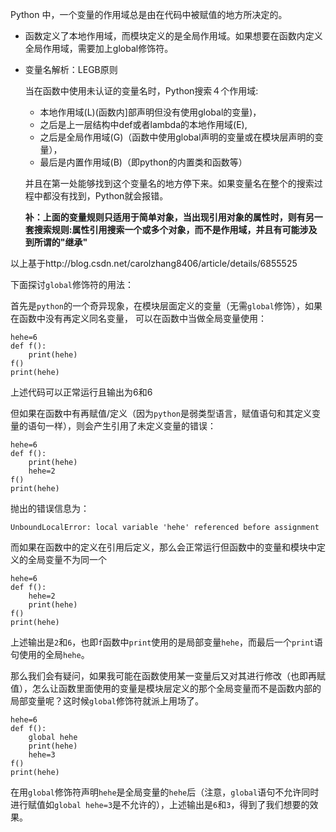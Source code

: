 Python 中，一个变量的作用域总是由在代码中被赋值的地方所决定的。

* 函数定义了本地作用域，而模块定义的是全局作用域。如果想要在函数内定义全局作用域，需要加上global修饰符。

* 变量名解析：LEGB原则

    当在函数中使用未认证的变量名时，Python搜索４个作用域:

    * 本地作用域(L)(函数内]部声明但没有使用global的变量)，
    * 之后是上一层结构中def或者lambda的本地作用域(E),
    * 之后是全局作用域(G)（函数中使用global声明的变量或在模块层声明的变量），
    * 最后是内置作用域(B)（即python的内置类和函数等）

    并且在第一处能够找到这个变量名的地方停下来。如果变量名在整个的搜索过程中都没有找到，Python就会报错。

    **补：上面的变量规则只适用于简单对象，当出现引用对象的属性时，则有另一套搜索规则:属性引用搜索一个或多个对象，而不是作用域，并且有可能涉及到所谓的"继承"**

以上基于http://blog.csdn.net/carolzhang8406/article/details/6855525

下面探讨`global`修饰符的用法：

首先是`python`的一个奇异现象，在模块层面定义的变量（无需`global`修饰），如果在函数中没有再定义同名变量， 可以在函数中当做全局变量使用：

    hehe=6
    def f():
        print(hehe)
    f()
    print(hehe)

上述代码可以正常运行且输出为6和6

但如果在函数中有再赋值/定义（因为`python`是弱类型语言，赋值语句和其定义变量的语句一样），则会产生引用了未定义变量的错误：

    hehe=6
    def f():
        print(hehe)
        hehe=2
    f()
    print(hehe)

抛出的错误信息为：

    UnboundLocalError: local variable 'hehe' referenced before assignment

而如果在函数中的定义在引用后定义，那么会正常运行但函数中的变量和模块中定义的全局变量不为同一个

    hehe=6
    def f():
        hehe=2
        print(hehe)
    f()
    print(hehe)

上述输出是`2`和`6`，也即`f`函数中`print`使用的是局部变量`hehe`，而最后一个`print`语句使用的全局`hehe`。

那么我们会有疑问，如果我可能在函数使用某一变量后又对其进行修改（也即再赋值），怎么让函数里面使用的变量是模块层定义的那个全局变量而不是函数内部的局部变量呢？这时候`global`修饰符就派上用场了。

    hehe=6
    def f():
        global hehe
        print(hehe)
        hehe=3
    f()
    print(hehe)

在用`global`修饰符声明`hehe`是全局变量的`hehe`后（注意，`global`语句不允许同时进行赋值如`global hehe=3`是不允许的），上述输出是`6`和`3`，得到了我们想要的效果。